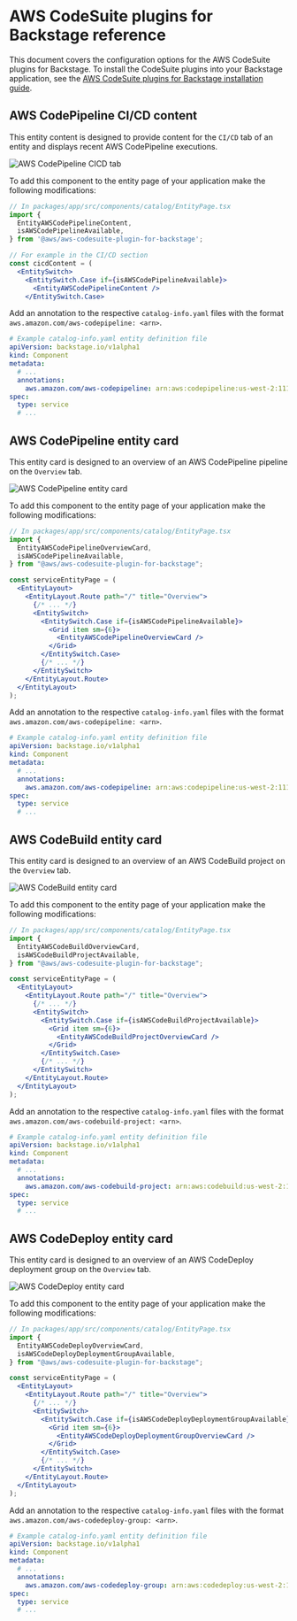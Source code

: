 # AWS CodeSuite plugins for Backstage reference

This document covers the configuration options for the AWS CodeSuite plugins for Backstage. To install the CodeSuite plugins into your Backstage application, see the [AWS CodeSuite plugins for Backstage installation guide](install.md).

## AWS CodePipeline CI/CD content

This entity content is designed to provide content for the `CI/CD` tab of an entity and displays recent AWS CodePipeline executions.

![AWS CodePipeline CICD tab](/docs/images/codepipeline-tab.png "AWS CodePipeline CICD tab")

To add this component to the entity page of your application make the following modifications:

```jsx
// In packages/app/src/components/catalog/EntityPage.tsx
import {
  EntityAWSCodePipelineContent,
  isAWSCodePipelineAvailable,
} from '@aws/aws-codesuite-plugin-for-backstage';

// For example in the CI/CD section
const cicdContent = (
  <EntitySwitch>
    <EntitySwitch.Case if={isAWSCodePipelineAvailable}>
      <EntityAWSCodePipelineContent />
    </EntitySwitch.Case>
```

Add an annotation to the respective `catalog-info.yaml` files with the format `aws.amazon.com/aws-codepipeline: <arn>`.

```yaml
# Example catalog-info.yaml entity definition file
apiVersion: backstage.io/v1alpha1
kind: Component
metadata:
  # ...
  annotations:
    aws.amazon.com/aws-codepipeline: arn:aws:codepipeline:us-west-2:111111111:example-pipeline
spec:
  type: service
  # ...
```

## AWS CodePipeline entity card

This entity card is designed to an overview of an AWS CodePipeline pipeline on the `Overview` tab.

![AWS CodePipeline entity card](/docs/images/codepipeline-entity-card.png "AWS CodePipeline entity card")

To add this component to the entity page of your application make the following modifications:

```jsx
// In packages/app/src/components/catalog/EntityPage.tsx
import {
  EntityAWSCodePipelineOverviewCard,
  isAWSCodePipelineAvailable,
} from "@aws/aws-codesuite-plugin-for-backstage";

const serviceEntityPage = (
  <EntityLayout>
    <EntityLayout.Route path="/" title="Overview">
      {/* ... */}
      <EntitySwitch>
        <EntitySwitch.Case if={isAWSCodePipelineAvailable}>
          <Grid item sm={6}>
            <EntityAWSCodePipelineOverviewCard />
          </Grid>
        </EntitySwitch.Case>
        {/* ... */}
      </EntitySwitch>
    </EntityLayout.Route>
  </EntityLayout>
);
```

Add an annotation to the respective `catalog-info.yaml` files with the format `aws.amazon.com/aws-codepipeline: <arn>`.

```yaml
# Example catalog-info.yaml entity definition file
apiVersion: backstage.io/v1alpha1
kind: Component
metadata:
  # ...
  annotations:
    aws.amazon.com/aws-codepipeline: arn:aws:codepipeline:us-west-2:111111111:example-pipeline
spec:
  type: service
  # ...
```

## AWS CodeBuild entity card

This entity card is designed to an overview of an AWS CodeBuild project on the `Overview` tab.

![AWS CodeBuild entity card](/docs/images/codebuild-entity-card.png "AWS CodeBuild entity card")

To add this component to the entity page of your application make the following modifications:

```jsx
// In packages/app/src/components/catalog/EntityPage.tsx
import {
  EntityAWSCodeBuildOverviewCard,
  isAWSCodeBuildProjectAvailable,
} from "@aws/aws-codesuite-plugin-for-backstage";

const serviceEntityPage = (
  <EntityLayout>
    <EntityLayout.Route path="/" title="Overview">
      {/* ... */}
      <EntitySwitch>
        <EntitySwitch.Case if={isAWSCodeBuildProjectAvailable}>
          <Grid item sm={6}>
            <EntityAWSCodeBuildProjectOverviewCard />
          </Grid>
        </EntitySwitch.Case>
        {/* ... */}
      </EntitySwitch>
    </EntityLayout.Route>
  </EntityLayout>
);
```

Add an annotation to the respective `catalog-info.yaml` files with the format `aws.amazon.com/aws-codebuild-project: <arn>`.

```yaml
# Example catalog-info.yaml entity definition file
apiVersion: backstage.io/v1alpha1
kind: Component
metadata:
  # ...
  annotations:
    aws.amazon.com/aws-codebuild-project: arn:aws:codebuild:us-west-2:1111111111:project/example-project
spec:
  type: service
  # ...
```

## AWS CodeDeploy entity card

This entity card is designed to an overview of an AWS CodeDeploy deployment group on the `Overview` tab.

![AWS CodeDeploy entity card](/docs/images/codedeploy-entity-card.png "AWS CodeDeploy entity card")

To add this component to the entity page of your application make the following modifications:

```jsx
// In packages/app/src/components/catalog/EntityPage.tsx
import {
  EntityAWSCodeDeployOverviewCard,
  isAWSCodeDeployDeploymentGroupAvailable,
} from "@aws/aws-codesuite-plugin-for-backstage";

const serviceEntityPage = (
  <EntityLayout>
    <EntityLayout.Route path="/" title="Overview">
      {/* ... */}
      <EntitySwitch>
        <EntitySwitch.Case if={isAWSCodeDeployDeploymentGroupAvailable}>
          <Grid item sm={6}>
            <EntityAWSCodeDeployDeploymentGroupOverviewCard />
          </Grid>
        </EntitySwitch.Case>
        {/* ... */}
      </EntitySwitch>
    </EntityLayout.Route>
  </EntityLayout>
);
```

Add an annotation to the respective `catalog-info.yaml` files with the format `aws.amazon.com/aws-codedeploy-group: <arn>`.

```yaml
# Example catalog-info.yaml entity definition file
apiVersion: backstage.io/v1alpha1
kind: Component
metadata:
  # ...
  annotations:
    aws.amazon.com/aws-codedeploy-group: arn:aws:codedeploy:us-west-2:1111111111:deploymentgroup:example/example-group
spec:
  type: service
  # ...
```

